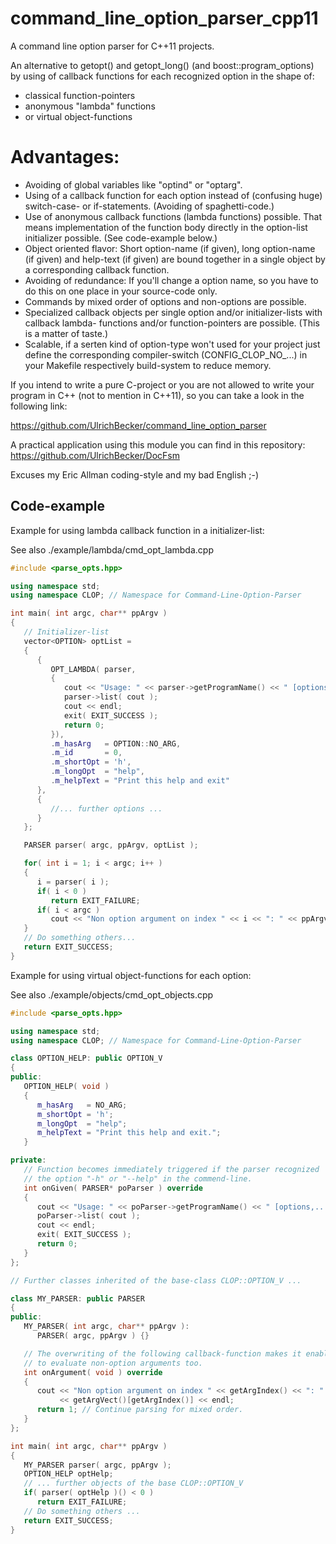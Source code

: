# command_line_option_parser_cpp11
A command line option parser for C++11 projects.

An alternative to getopt() and getopt_long() (and boost::program_options) by using of callback functions for each
recognized option in the shape of:
- classical function-pointers
- anonymous "lambda" functions
- or virtual object-functions

# Advantages:

- Avoiding of global variables like "optind" or "optarg".
- Using of a callback function for each option instead of (confusing huge) switch-case- or if-statements. (Avoiding of spaghetti-code.)
- Use of anonymous callback functions (lambda functions) possible.
  That means implementation of the function body directly in the option-list initializer possible. (See code-example below.)
- Object oriented flavor: Short option-name (if given), long option-name (if given) and help-text (if given)
  are bound together in a single object by a corresponding callback function.
- Avoiding of redundance: If you'll change a option name, so you have to do this on one place in your source-code only.
- Commands by mixed order of options and non-options are possible.
- Specialized callback objects per single option and/or initializer-lists with callback lambda- functions and/or
  function-pointers are possible. (This is a matter of taste.)
- Scalable, if a serten kind of option-type won't used for your project just define the corresponding compiler-switch (CONFIG_CLOP_NO_...) in your Makefile respectively build-system to reduce memory.


If you intend to write a pure C-project or you are not allowed to write your program in C++ (not to mention in C++11), so you can take a look in the following link:

https://github.com/UlrichBecker/command_line_option_parser

A practical application using this module you can find in this repository:
https://github.com/UlrichBecker/DocFsm

Excuses my Eric Allman coding-style and my bad English ;-)

Code-example
------------
Example for using lambda callback function in a initializer-list:

See also ./example/lambda/cmd_opt_lambda.cpp
```c++
#include <parse_opts.hpp>

using namespace std;
using namespace CLOP; // Namespace for Command-Line-Option-Parser

int main( int argc, char** ppArgv )
{
   // Initializer-list 
   vector<OPTION> optList = 
   {
      {
         OPT_LAMBDA( parser,
         {
            cout << "Usage: " << parser->getProgramName() << " [options,...]\n";
            parser->list( cout );
            cout << endl;
            exit( EXIT_SUCCESS );
            return 0;
         }),
         .m_hasArg   = OPTION::NO_ARG,
         .m_id       = 0,
         .m_shortOpt = 'h',
         .m_longOpt  = "help",
         .m_helpText = "Print this help and exit"
      },
      {
         //... further options ...
      }
   };

   PARSER parser( argc, ppArgv, optList );

   for( int i = 1; i < argc; i++ )
   {
      i = parser( i );
      if( i < 0 )
         return EXIT_FAILURE;
      if( i < argc )
         cout << "Non option argument on index " << i << ": " << ppArgv[i] << endl;
   }
   // Do something others...
   return EXIT_SUCCESS;
}
```

Example for using virtual object-functions for each option:

See also ./example/objects/cmd_opt_objects.cpp
```c++
#include <parse_opts.hpp>

using namespace std;
using namespace CLOP; // Namespace for Command-Line-Option-Parser

class OPTION_HELP: public OPTION_V
{
public:
   OPTION_HELP( void )
   {
      m_hasArg   = NO_ARG;
      m_shortOpt = 'h';
      m_longOpt  = "help";
      m_helpText = "Print this help and exit.";
   }

private:
   // Function becomes immediately triggered if the parser recognized
   // the option "-h" or "--help" in the commend-line.
   int onGiven( PARSER* poParser ) override
   {
      cout << "Usage: " << poParser->getProgramName() << " [options,...]\n";
      poParser->list( cout );
      cout << endl;
      exit( EXIT_SUCCESS );
      return 0;
   }
};

// Further classes inherited of the base-class CLOP::OPTION_V ...

class MY_PARSER: public PARSER
{
public:
   MY_PARSER( int argc, char** ppArgv ):
      PARSER( argc, ppArgv ) {}

   // The overwriting of the following callback-function makes it enable
   // to evaluate non-option arguments too.
   int onArgument( void ) override
   {
      cout << "Non option argument on index " << getArgIndex() << ": "
           << getArgVect()[getArgIndex()] << endl;
      return 1; // Continue parsing for mixed order.
   }
};

int main( int argc, char** ppArgv )
{
   MY_PARSER parser( argc, ppArgv );
   OPTION_HELP optHelp;
   // ... further objects of the base CLOP::OPTION_V
   if( parser( optHelp )() < 0 )
      return EXIT_FAILURE;
   // Do something others ...
   return EXIT_SUCCESS;
}

```

